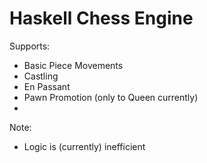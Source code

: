 # Haskell Chess Engine

Supports:
  - Basic Piece Movements
  - Castling
  - En Passant
  - Pawn Promotion (only to Queen currently)
  - 
Note:
  - Logic is (currently) inefficient
